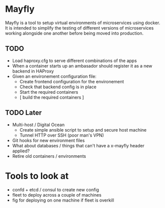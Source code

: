 # Mayfly

Mayfly is a tool to setup virtual environments of microservices using docker.
It is intended to simplify the testing of different versions of microservices
working alongside one another before being moved into production.

## TODO

- Load haproxy.cfg to serve different combinations of the apps
- When a container starts up an ambasador should register it as a new backend
  in HAProxy
- Given an environement configuration file:
  - Create frontend configuration for the environement
  - Check that backend config is in place
  - Start the required containers
  - [ build the required containers ]

## TODO Later

- Multi-host / Digital Ocean
  - Create simple ansible script to setup and secure host machine
  - Tunnel HTTP over SSH (poor man's VPN)
- Git hooks for new environment files
- What about databases / things that can't have a x-mayfly header applied?
- Retire old containers / environments

# Tools to look at
- confd + etcd / consul to create new config
- fleet to deploy across a couple of machines
- fig for deploying on one machine if fleet is overkill
